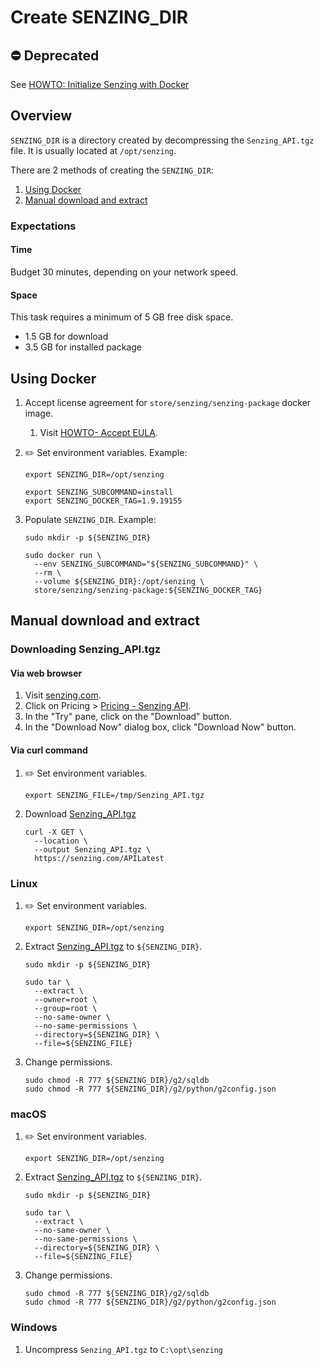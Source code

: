 # Create SENZING_DIR

## :no_entry: Deprecated

See [HOWTO: Initialize Senzing with Docker](https://github.com/Senzing/knowledge-base/blob/master/HOWTO/initialize-senzing-with-docker.md)

## Overview

`SENZING_DIR` is a directory created by decompressing the `Senzing_API.tgz` file.
It is usually located at `/opt/senzing`.

There are 2 methods of creating the `SENZING_DIR`:

1. [Using Docker](#using-docker)
1. [Manual download and extract](#manual-download-and-extract)

### Expectations

#### Time

Budget 30 minutes, depending on your network speed.

#### Space

This task requires a minimum of 5 GB free disk space.

- 1.5 GB for download
- 3.5 GB for installed package

## Using Docker

1. Accept license agreement for `store/senzing/senzing-package` docker image.
    1. Visit [HOWTO- Accept EULA](accept-eula.md#storesenzingsenzing-package-docker-image).

1. :pencil2: Set environment variables.
   Example:

    ```console
    export SENZING_DIR=/opt/senzing

    export SENZING_SUBCOMMAND=install
    export SENZING_DOCKER_TAG=1.9.19155
    ```

1. Populate `SENZING_DIR`.
   Example:

    ```console
    sudo mkdir -p ${SENZING_DIR}

    sudo docker run \
      --env SENZING_SUBCOMMAND="${SENZING_SUBCOMMAND}" \
      --rm \
      --volume ${SENZING_DIR}:/opt/senzing \
      store/senzing/senzing-package:${SENZING_DOCKER_TAG}
    ```

## Manual download and extract

### Downloading Senzing_API.tgz

#### Via web browser

1. Visit [senzing.com](https://senzing.com/).
1. Click on Pricing > [Pricing - Senzing API](https://senzing.com/pricing/pricing-senzing-api/).
1. In the "Try" pane, click on the "Download" button.
1. In the "Download Now" dialog box, click "Download Now" button.

#### Via curl command

1. :pencil2: Set environment variables.

    ```console
    export SENZING_FILE=/tmp/Senzing_API.tgz
    ```

1. Download [Senzing_API.tgz](https://s3.amazonaws.com/public-read-access/SenzingComDownloads/Senzing_API.tgz)

    ```console
    curl -X GET \
      --location \
      --output Senzing_API.tgz \
      https://senzing.com/APILatest
    ```

### Linux

1. :pencil2: Set environment variables.

    ```console
    export SENZING_DIR=/opt/senzing
    ```

1. Extract [Senzing_API.tgz](https://s3.amazonaws.com/public-read-access/SenzingComDownloads/Senzing_API.tgz)
   to `${SENZING_DIR}`.

    ```console
    sudo mkdir -p ${SENZING_DIR}

    sudo tar \
      --extract \
      --owner=root \
      --group=root \
      --no-same-owner \
      --no-same-permissions \
      --directory=${SENZING_DIR} \
      --file=${SENZING_FILE}
    ```

1. Change permissions.

    ```console
    sudo chmod -R 777 ${SENZING_DIR}/g2/sqldb
    sudo chmod -R 777 ${SENZING_DIR}/g2/python/g2config.json
    ```

### macOS

1. :pencil2: Set environment variables.

    ```console
    export SENZING_DIR=/opt/senzing
    ```

1. Extract [Senzing_API.tgz](https://s3.amazonaws.com/public-read-access/SenzingComDownloads/Senzing_API.tgz)
   to `${SENZING_DIR}`.

    ```console
    sudo mkdir -p ${SENZING_DIR}

    sudo tar \
      --extract \
      --no-same-owner \
      --no-same-permissions \
      --directory=${SENZING_DIR} \
      --file=${SENZING_FILE}
    ```

1. Change permissions.

    ```console
    sudo chmod -R 777 ${SENZING_DIR}/g2/sqldb
    sudo chmod -R 777 ${SENZING_DIR}/g2/python/g2config.json
    ```

### Windows

1. Uncompress `Senzing_API.tgz` to `C:\opt\senzing`
